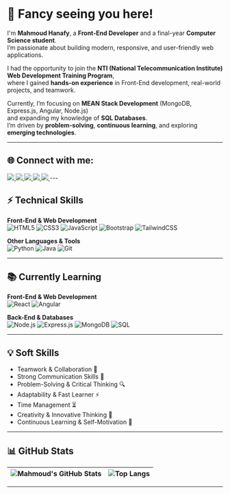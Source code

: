 # 👋 Fancy seeing you here!

I'm **Mahmoud Hanafy**, a **Front-End Developer** and a final-year **Computer Science student**.  
I’m passionate about building modern, responsive, and user-friendly web applications.  

I had the opportunity to join the **NTI (National Telecommunication Institute) Web Development Training Program**,  
where I gained **hands-on experience** in Front-End development, real-world projects, and teamwork.  

Currently, I’m focusing on **MEAN Stack Development** (MongoDB, Express.js, Angular, Node.js)  
and expanding my knowledge of **SQL Databases**.  
I’m driven by **problem-solving**, **continuous learning**, and exploring **emerging technologies**.  

---

## 🌐 Connect with me:

<a href="mailto:mahmoodhanafi442@gmail.com" target="_blank">
  <img src="https://img.shields.io/badge/Gmail-D14836?logo=gmail&logoColor=white" />
</a>
<a href="https://www.linkedin.com/in/mahmoud-hanafy442" target="_blank">
  <img src="https://img.shields.io/badge/LinkedIn-0077B5?logo=linkedin&logoColor=white" />
</a>
<a href="https://github.com/MahmoudHanafy19" target="_blank">
  <img src="https://img.shields.io/badge/GitHub-100000?logo=github&logoColor=white" />
</a>
<a href="https://www.facebook.com/mahmood.hanafi.395" target="_blank">
  <img src="https://img.shields.io/badge/Facebook-1877F2?logo=facebook&logoColor=white" />
</a>
<a href="https://www.instagram.com/ma7moud.hanafy" target="_blank">
  <img src="https://img.shields.io/badge/Instagram-E4405F?logo=instagram&logoColor=white" />
</a>
---

## ⚡ Technical Skills
**Front-End & Web Development**  
![HTML5](https://img.shields.io/badge/HTML5-E34F26?logo=html5&logoColor=white)
![CSS3](https://img.shields.io/badge/CSS3-1572B6?logo=css3&logoColor=white)
![JavaScript](https://img.shields.io/badge/JavaScript-F7DF1E?logo=javascript&logoColor=black)
![Bootstrap](https://img.shields.io/badge/Bootstrap-7952B3?logo=bootstrap&logoColor=white)
![TailwindCSS](https://img.shields.io/badge/Tailwind_CSS-06B6D4?logo=tailwindcss&logoColor=white)

**Other Languages & Tools**  
![Python](https://img.shields.io/badge/Python-3776AB?logo=python&logoColor=white)
![Java](https://img.shields.io/badge/Java-ED8B00?logo=java&logoColor=white)
![Git](https://img.shields.io/badge/Git-F05032?logo=git&logoColor=white)

---

## 📚 Currently Learning
**Front-End & Web Development**  
![React](https://img.shields.io/badge/React-20232A?logo=react&logoColor=61DAFB)
![Angular](https://img.shields.io/badge/Angular-DD0031?logo=angular&logoColor=white)

**Back-End & Databases**  
![Node.js](https://img.shields.io/badge/Node.js-339933?logo=node.js&logoColor=white)
![Express.js](https://img.shields.io/badge/Express.js-000000?logo=express&logoColor=white)
![MongoDB](https://img.shields.io/badge/MongoDB-47A248?logo=mongodb&logoColor=white)
![SQL](https://img.shields.io/badge/SQL-003B57?logo=postgresql&logoColor=white)

---

## 💡 Soft Skills
- Teamwork & Collaboration 🤝  
- Strong Communication Skills 💬  
- Problem-Solving & Critical Thinking 🔍  
- Adaptability & Fast Learner ⚡  
- Time Management ⏳  
- Creativity & Innovative Thinking 🎨  
- Continuous Learning & Self-Motivation 🚀 

---

## 📊 GitHub Stats  

| ![Mahmoud's GitHub Stats](https://github-readme-stats.vercel.app/api?username=MahmoudHanafy19&show_icons=true&theme=radical) | ![Top Langs](https://github-readme-stats.vercel.app/api/top-langs/?username=MahmoudHanafy19&layout=compact&theme=radical) |
|---|---|

---
